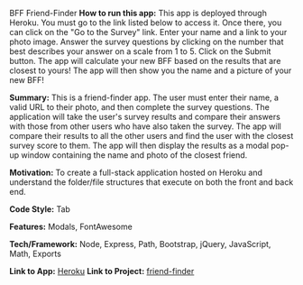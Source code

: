 BFF Friend-Finder
**How to run this app:** 
This app is deployed through Heroku. You must go to the link listed below to access it. Once there, you can 
click on the "Go to the Survey" link. Enter your name and a link to your photo image. Answer the survey questions by clicking on the number that best describes your answer on a scale from 1 to 5. Click on the Submit button. The app will calculate your new BFF based on the results that are closest to yours! The app will then show you the name and a picture of your new BFF! 

**Summary:**
This is a friend-finder app. The user must enter their name, a valid URL to their photo, and then complete the survey questions. The application will take the user's survey results and compare their answers with those from other users who have also taken the survey. The app will compare their results to all the other users and find the user with the closest survey score to them. The app will then display the results as a modal pop-up window containing the name and photo of the closest friend.
    
**Motivation:** To create a full-stack application hosted on Heroku and understand the folder/file structures that execute on both the front and back end.    

**Code Style:** Tab

**Features:** Modals, FontAwesome

**Tech/Framework:** Node, Express, Path, Bootstrap, jQuery, JavaScript, Math, Exports

**Link to App:** 
[Heroku](https://friend-finder-looksue.herokuapp.com)
**Link to Project:**
[friend-finder](https://github.com/looksue/friend-finder)